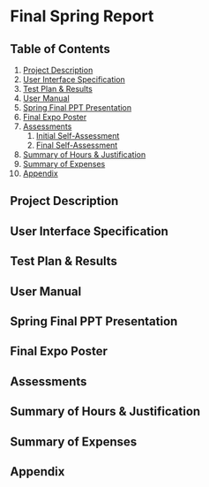 # Final Spring Report

## Table of Contents
1. [Project Description]()
2. [User Interface Specification]()
3. [Test Plan & Results]()
4. [User Manual]()
5. [Spring Final PPT Presentation]()
6. [Final Expo Poster]()
7. [Assessments]()
     1. [Initial Self-Assessment]()
     2. [Final Self-Assessment]()
8. [Summary of Hours & Justification]()
9. [Summary of Expenses]()
10. [Appendix]()

## Project Description

## User Interface Specification

## Test Plan & Results

## User Manual

## Spring Final PPT Presentation

## Final Expo Poster

## Assessments

## Summary of Hours & Justification

## Summary of Expenses

## Appendix
